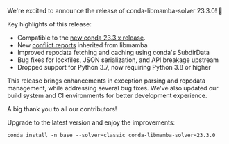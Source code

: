 We're excited to announce the release of conda-libmamba-solver 23.3.0! 🎉

Key highlights of this release:

- Compatible to the [new conda 23.3.x release](https://conda.discourse.group/t/conda-23-3-1-conda-build-3-24-0-releases/241).
- New [conflict reports](https://medium.com/@AntoineProuvost/managing-conflicts-with-mamba-6a5fa10ed6a) inherited from libmamba
- Improved repodata fetching and caching using conda's SubdirData
- Bug fixes for lockfiles, JSON serialization, and API breakage upstream
- Dropped support for Python 3.7, now requiring Python 3.8 or higher

This release brings enhancements in exception parsing and repodata management, while addressing several bug fixes. 
We've also updated our build system and CI environments for better development experience.

A big thank you to all our contributors!

Upgrade to the latest version and enjoy the improvements:

```
conda install -n base --solver=classic conda-libmamba-solver=23.3.0
```
